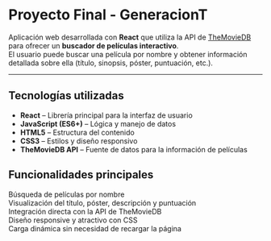 # Proyecto Final - GeneracionT

Aplicación web desarrollada con **React** que utiliza la API de [TheMovieDB](https://www.themoviedb.org/) para ofrecer un **buscador de películas interactivo**.  
El usuario puede buscar una película por nombre y obtener información detallada sobre ella (título, sinopsis, póster, puntuación, etc.).

---

## Tecnologías utilizadas

- **React** – Librería principal para la interfaz de usuario  
- **JavaScript (ES6+)** – Lógica y manejo de datos  
- **HTML5** – Estructura del contenido  
- **CSS3** – Estilos y diseño responsivo  
- **TheMovieDB API** – Fuente de datos para la información de películas


## Funcionalidades principales

Búsqueda de películas por nombre  
Visualización del título, póster, descripción y puntuación  
Integración directa con la API de TheMovieDB  
Diseño responsive y atractivo con CSS  
Carga dinámica sin necesidad de recargar la página
